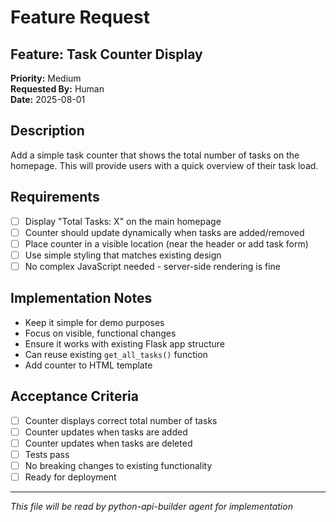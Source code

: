 # Feature Request

## Feature: Task Counter Display
**Priority:** Medium  
**Requested By:** Human  
**Date:** 2025-08-01

## Description
Add a simple task counter that shows the total number of tasks on the homepage. This will provide users with a quick overview of their task load.

## Requirements
- [ ] Display "Total Tasks: X" on the main homepage
- [ ] Counter should update dynamically when tasks are added/removed
- [ ] Place counter in a visible location (near the header or add task form)
- [ ] Use simple styling that matches existing design
- [ ] No complex JavaScript needed - server-side rendering is fine

## Implementation Notes
- Keep it simple for demo purposes
- Focus on visible, functional changes
- Ensure it works with existing Flask app structure
- Can reuse existing `get_all_tasks()` function
- Add counter to HTML template

## Acceptance Criteria
- [ ] Counter displays correct total number of tasks
- [ ] Counter updates when tasks are added
- [ ] Counter updates when tasks are deleted
- [ ] Tests pass
- [ ] No breaking changes to existing functionality
- [ ] Ready for deployment

---
*This file will be read by python-api-builder agent for implementation*